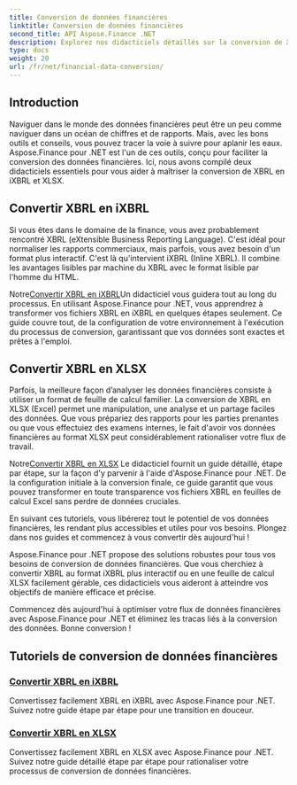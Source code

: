 ```yaml
---
title: Conversion de données financières
linktitle: Conversion de données financières
second_title: API Aspose.Finance .NET
description: Explorez nos didacticiels détaillés sur la conversion de XBRL en iXBRL et XLSX à l'aide d'Aspose.Finance pour .NET. Rationalisez facilement la conversion de vos données financières.
type: docs
weight: 20
url: /fr/net/financial-data-conversion/
---
```

## Introduction

Naviguer dans le monde des données financières peut être un peu comme naviguer dans un océan de chiffres et de rapports. Mais, avec les bons outils et conseils, vous pouvez tracer la voie à suivre pour aplanir les eaux. Aspose.Finance pour .NET est l'un de ces outils, conçu pour faciliter la conversion des données financières. Ici, nous avons compilé deux didacticiels essentiels pour vous aider à maîtriser la conversion de XBRL en iXBRL et XLSX.

## Convertir XBRL en iXBRL

Si vous êtes dans le domaine de la finance, vous avez probablement rencontré XBRL (eXtensible Business Reporting Language). C'est idéal pour normaliser les rapports commerciaux, mais parfois, vous avez besoin d'un format plus interactif. C'est là qu'intervient iXBRL (Inline XBRL). Il combine les avantages lisibles par machine du XBRL avec le format lisible par l'homme du HTML.

 Notre[Convertir XBRL en iXBRL](./convert-xbrl-to-ixbrl/)Un didacticiel vous guidera tout au long du processus. En utilisant Aspose.Finance pour .NET, vous apprendrez à transformer vos fichiers XBRL en iXBRL en quelques étapes seulement. Ce guide couvre tout, de la configuration de votre environnement à l'exécution du processus de conversion, garantissant que vos données sont exactes et prêtes à l'emploi.

## Convertir XBRL en XLSX

Parfois, la meilleure façon d’analyser les données financières consiste à utiliser un format de feuille de calcul familier. La conversion de XBRL en XLSX (Excel) permet une manipulation, une analyse et un partage faciles des données. Que vous prépariez des rapports pour les parties prenantes ou que vous effectuiez des examens internes, le fait d'avoir vos données financières au format XLSX peut considérablement rationaliser votre flux de travail.

 Notre[Convertir XBRL en XLSX](./convert-xbrl-to-xlsx/) Le didacticiel fournit un guide détaillé, étape par étape, sur la façon d'y parvenir à l'aide d'Aspose.Finance pour .NET. De la configuration initiale à la conversion finale, ce guide garantit que vous pouvez transformer en toute transparence vos fichiers XBRL en feuilles de calcul Excel sans perdre de données cruciales.

En suivant ces tutoriels, vous libérerez tout le potentiel de vos données financières, les rendant plus accessibles et utiles pour vos besoins. Plongez dans nos guides et commencez à vous convertir dès aujourd'hui !

Aspose.Finance pour .NET propose des solutions robustes pour tous vos besoins de conversion de données financières. Que vous cherchiez à convertir XBRL au format iXBRL plus interactif ou en une feuille de calcul XLSX facilement gérable, ces didacticiels vous aideront à atteindre vos objectifs de manière efficace et précise.

Commencez dès aujourd'hui à optimiser votre flux de données financières avec Aspose.Finance pour .NET et éliminez les tracas liés à la conversion des données. Bonne conversion !
## Tutoriels de conversion de données financières
### [Convertir XBRL en iXBRL](./convert-xbrl-to-ixbrl/)
Convertissez facilement XBRL en iXBRL avec Aspose.Finance pour .NET. Suivez notre guide étape par étape pour une transition en douceur.
### [Convertir XBRL en XLSX](./convert-xbrl-to-xlsx/)
Convertissez facilement XBRL en XLSX avec Aspose.Finance pour .NET. Suivez notre guide détaillé étape par étape pour rationaliser votre processus de conversion de données financières.